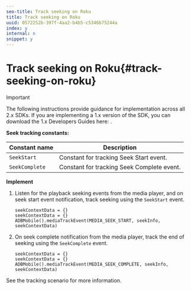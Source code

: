 ```yaml
---
seo-title: Track seeking on Roku
title: Track seeking on Roku
uuid: 0572252b-397f-4aa2-b4b5-c5346b75244a
index: y
internal: n
snippet: y
---
```


# Track seeking on Roku{#track-seeking-on-roku}

>[!IMPORTANT]
>
>The following instructions provide guidance for implementation across all 2.x SDKs. If you are implementing a 1.x version of the SDK, you can download the 1.x Developers Guides here: [](../../../sdk-implement/download-sdks.md).

**Seek tracking constants:**

|  Constant name  | Description  |
|---|---|
| `SeekStart` | Constant for tracking Seek Start event. |
| `SeekComplete` | Constant for tracking Seek Complete event. |

**Implement**

1. Listen for the playback seeking events from the media player, and on seek start event notification, track seeking using the `SeekStart` event. 

   ```
   seekContextData = {}
   seekContextData = {}
   ADBMobile().mediaTrackEvent(MEDIA_SEEK_START, seekInfo, seekContextData)
   ```

1. On seek complete notification from the media player, track the end of seeking using the `SeekComplete` event.

   ```
   seekContextData = {}
   seekContextData = {}
   ADBMobile().mediaTrackEvent(MEDIA_SEEK_COMPLETE, seekInfo, seekContextData)
   ```

See the tracking scenario [](../../../sdk-implement/tracking-scenarios/vod-seeking.md) for more information.
